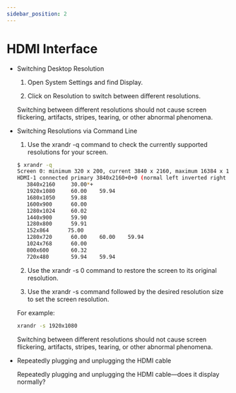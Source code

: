 ```yaml
---
sidebar_position: 2
---
```


# HDMI Interface

- Switching Desktop Resolution

  1. Open System Settings and find Display.

  2. Click on Resolution to switch between different resolutions.

  Switching between different resolutions should not cause screen flickering, artifacts, stripes, tearing, or other abnormal phenomena.

- Switching Resolutions via Command Line

  1. Use the xrandr -q command to check the currently supported resolutions for your screen.

  ```bash
  $ xrandr -q
  Screen 0: minimum 320 x 200, current 3840 x 2160, maximum 16384 x 16384
  HDMI-1 connected primary 3840x2160+0+0 (normal left inverted right x axis y axis) 0mm x 0mm
     3840x2160     30.00*+
     1920x1080     60.00    59.94
     1680x1050     59.88
     1600x900      60.00
     1280x1024     60.02
     1440x900      59.90
     1280x800      59.91
     152x864      75.00
     1280x720      60.00    60.00    59.94
     1024x768      60.00
     800x600       60.32
     720x480       59.94    59.94
  ```

  2. Use the xrandr -s 0 command to restore the screen to its original resolution.

  3. Use the xrandr -s command followed by the desired resolution size to set the screen resolution.

  For example:

  ```bash
  xrandr -s 1920x1080
  ```

  Switching between different resolutions should not cause screen flickering, artifacts, stripes, tearing, or other abnormal phenomena.

- Repeatedly plugging and unplugging the HDMI cable

  Repeatedly plugging and unplugging the HDMI cable—does it display normally?
